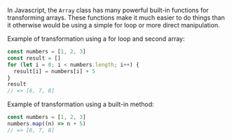 In Javascript, the `Array` class has many powerful built-in functions for transforming arrays. These functions make it much easier to do things than it otherwise would be using a simple for loop or more direct manipulation.

Example of transformation using a for loop and second array:

```javascript
const numbers = [1, 2, 3]
const result = []
for (let i = 0; i < numbers.length; i++) {
  result[i] = numbers[i] + 5
}
result
// => [6, 7, 8]
```

Example of transformation using a built-in method:

```javascript
const numbers = [1, 2, 3]
numbers.map((n) => n + 5)
// => [6, 7, 8]
```
